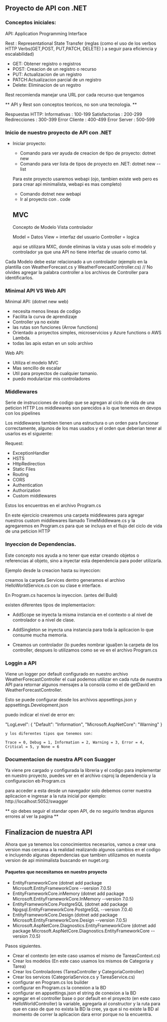 ## Proyecto de API con .NET

### Conceptos iniciales:

API: Application Programming Interface

Rest : Representational State Transfer (reglas (como el uso de los verbos HTTP Verbs(GET,POST, PUT,PATCH, DELETE) ) a seguir para eficiencia y escalabilidad)

- GET: Obtener registro o registros
- POST: Creacion de un registro o recurso
- PUT: Actualizacion de un registro
- PATCH:Actualizacion parcial de un registro
- Delete: Eliminacion de un regstro

Rest recomienda manejar una URL por cada recurso que tengamos

** API y Rest son conceptos teoricos, no son una tecnologia. **

Respuestas HTTP:
Informativas : 100-199
Satisfactorias : 200-299
Redirecciones : 300-399
Error Cliente : 400-499
Error Server : 500-599

### Inicio de nuestro proyecto de API con .NET

- Iniciar proyecto:

  - Comando para ver ayuda de creacion de tipo de proyecto: dotnet new
  - Comando para ver lista de tipos de proyecto en .NET: dotnet new --list

  Para este proyecto usaremos webapi (ojo, tambien existe web pero es para crear api minimalista, webapi es mas completo)

  - Comando dotnet new webapi
  - Ir al proyecto con . code

  ## MVC

  Concepto de Modelo Vista controlador

  Model = Datos
  View = interfaz del usuario
  Controller = logica

  aqui se utilizara MXC, donde eliminas la vista y usas solo el modelo y controlador ya que una API no tiene interfaz de usuario como tal.

Cada Modelo debe estar relacionado a un controlador (ejemplo en la plantilla con WeatherForecast.cs y WeatherForecastController.cs) // No olvides agregar la palabra controller a los archivos de Controller para identificarlos.

### Minimal API VS Web API

Minimal API: (dotnet new web)

- necesita menos lineas de codigo
- Facilita la curva de aprendizaje
- Controller ya no existe
- las rutas son funciones (Arrow functions)
- Orientado a proyectos simples, microservicios y Azure functions o AWS Lambda.
- todas las apis estan en un solo archivo

Web API:

- Utiliza el modelo MVC
- Mas sencillo de escalar
- Util para proyectos de cualquier tamanio.
- puedo modularizar mis controladores

### Middlewares

Serie de instrucciones de codigo que se agregan al ciclo de vida de una peticion HTTP
Los middlewares son parecidos a lo que tenemos en devops con los pipelines

Los middlewares tambien tienen una estructura o un orden para funcionar correctamente, algunos de los mas usados y el orden que deberian tener al usarlos es el siguiente:

Request:

- ExceptionHandler
- HSTS
- HttpRedirection
- Static Files
- Routing
- CORS
- Authentication
- Authorization
- Custom middlewares

Estos los encuentras en el archivo Program.cs

En este ejercicio crearemos una carpeta middlewares para agregar nuestros custom middlewares llamado TimeMiddleware.cs y la agregaremos en Program.cs para que se incluya en el flujo del ciclo de vida de una peticion HTTP

### Inyeccion de Dependencias.

Este concepto nos ayuda a no tener que estar creando objetos o referencias al objeto, sino a inyectar esta dependencia para poder utilizarla.

Ejemplo desde la creacion hasta su inyeccion:

creamos la carpeta Services
dentro generamos el archivo HelloWorldService.cs con su clase e interface.

En Program.cs hacemos la inyeccion. (antes del Build)

existen diferentes tipos de implementacion:

- AddScope se inyecta la misma instancia en el contexto o al nivel de controlador o a nivel de clase.
- AddSingleton se inyecta una instancia para toda la aplicacion lo que consume mucha memoria.

- Creamos un controlador (lo puedes nombrar igual)en la carpeta de los controller, despues lo utilizamos como se ve en el archivo Program.cs

### Loggin a API

Viene un logger por default configurado en nuestro archivo WeatherForecastController el cual podemos utilizar en cada ruta de nuestra API para retornar algunos mensajes a la consola como el de getDavid en WeatherForecastController.

Esto se puede configurar desde los archivos appsettings.json y appsettings.Development.json

puedo indicar el nivel de error en:

"LogLevel": {
"Default": "Information",
"Microsoft.AspNetCore": "Warning"
}

    y los diferentes tipos que tenemos son:

    Trace = 0, Debug = 1, Information = 2, Warning = 3, Error = 4, Critical = 5, y None = 6

### Documentacion de nuestra API con Suagger

Ya viene pre cargado y configurada la libreria y el codigo para implementar en nuestro proyecto, puedes ver en el archivo csproj la dependencia y la configuracion eb Program.cs

para acceder a esta desde un navegador solo debemos correr nuestra aplicacion e ingresar a la ruta inicial por ejemplo: http://localhost:5052/swagger

** ojo debes seguir el standar open API, de no seguirlo tendras algunos errores al ver la pagina **

## Finalizacion de nuestra API

Ahora que ya tenemos los conocimientos necesarios, vamos a crear una version mas cercana a la realidad realizando algunos cambios en el codigo e incluyendo algunas dependencias que tambien utilizamos en nuesta version de api minimalista buscando en nuget.org:

#### Paquetes que necesitamos en nuestro proyecto

- EntityFrameworkCore (dotnet add package Microsoft.EntityFrameworkCore --version 7.0.5)
- EntityFrameworkCore.inMemory (dotnet add package Microsoft.EntityFrameworkCore.InMemory --version 7.0.5)
- EntityFrameworkCore.PostgreSQL (dotnet add package Npgsql.EntityFrameworkCore.PostgreSQL --version 7.0.4)
- EntityFrameworkCore.Design (dotnet add package Microsoft.EntityFrameworkCore.Design --version 7.0.5)
- Microsoft.AspNetCore.Diagnostics.EntityFrameworkCore (dotnet add package Microsoft.AspNetCore.Diagnostics.EntityFrameworkCore --version 7.0.5)

Pasos siguientes.

- Crear el contexto (en este caso usamos el mismo de TareasContext.cs)
- Crear los modelos (En este caso usamos los mismos de Categoria y Tarea)
- Crear los Controladores (TareaController y CategoriaController)
- Crear los services (CategoriaService.cs y TareaService.cs)
- configurar en Program.cs los builder
- configurar en Program.cs la conexion a la BD
- configurar en appsettings.json el string de conexion a la BD
- agregar en el controller base o por default en el proyecto (en este caso HelloWorldController) la variable, agregarla al constructor y la ruta para que en caso de que no exista la BD la cree, ya que si no existe la BD al momento de correr la aplicacion dara error porque no la encuentra.
